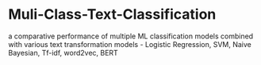 # Muli-Class-Text-Classification
a comparative performance of multiple ML classification models combined with various text transformation models - Logistic Regression, SVM, Naive Bayesian, Tf-idf, word2vec, BERT
